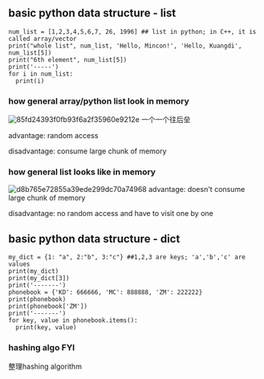 
## basic python data structure - list
```
num_list = [1,2,3,4,5,6,7, 26, 1996] ## list in python; in C++, it is called array/vector
print("whole list", num_list, 'Hello, Mincon!', 'Hello, Kuangdi', num_list[5])
print("6th element", num_list[5])
print('-----')
for i in num_list:
  print(i)
```
### how general array/python list look in memory 
![85fd24393f0fb93f6a2f35960e9212e](https://user-images.githubusercontent.com/90355504/134811625-1d49b2c9-135c-42ea-8535-58acdb58ae9f.png)
一个一个往后垒 

advantage: random access 

disadvantage: consume large chunk of memory 

### how general list looks like in memory
![d8b765e72855a39ede299dc70a74968](https://user-images.githubusercontent.com/90355504/134812081-5b2ee122-a05b-4350-9021-b9a48fa2a45c.png)
advantage: doesn't consume large chunk of memory 

disadvantage: no random access and have to visit one by one

## basic python data structure - dict
```
my_dict = {1: "a", 2:"b", 3:"c"} ##1,2,3 are keys; 'a','b','c' are values 
print(my_dict)
print(my_dict[3])
print('-------')
phonebook = {'KD': 666666, 'MC': 888888, 'ZM': 222222}
print(phonebook)
print(phonebook['ZM'])
print('-------')
for key, value in phonebook.items():
  print(key, value)
```

### hashing algo FYI 
整理hashing algorithm
